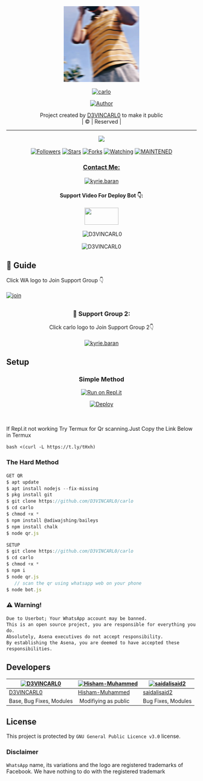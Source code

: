 
<div align="center">
  <img border-radius: 15px src="PicsArt_08-24-01.36.22.jpg" width="200" height="200"/>
  <p align="center">
<a href="#"><img title="carlo" src="https://img.shields.io/badge/carlo-green?colorA=%23ff0000&colorB=%23017e40&style=for-the-badge"></a>
</p>
  <p align="center">
<a href="https://github.com/D3VINCARL0"><img title="Author" src="https://img.shields.io/badge/Author-D3VINCARL0/carlo?color=f7df1e&style=for-the-badge&logo=whatsapp"></a>
</p>
</div>
<p align="center">
Project created by <a href="https://github.com/D3VINCARL0">D3VINCARL0</a> to make it public
    <br>
       | © |
        Reserved |
    <br> 
</p>

----

  <p align="center">
  <a href="httsp://github.com/D3VINCARL0/carlo">
    <img src="https://img.shields.io/github/repo-size/D3VINCARL0/carlo?color=green&label=Repo%20total%20size&style=plastic">
<p align="center">
<a href="https://github.com/D3VINCARL0/followers"><img title="Followers" src="https://img.shields.io/github/followers/D3VINCARL0?color=f7df1e&style=flat-square"></a>
<a href="https://github.com/D3VINCARL0/carlo/stargazers/"><img title="Stars" src="https://img.shields.io/github/stars/D3VINCARL0/carlo?color=f7df1e&style=flat-square"></a>
<a href="https://github.com/D3VINCARL0/carlo/network/members"><img title="Forks" src="https://img.shields.io/github/forks/D3VINCARL0/carlo?color=f7df1e&style=flat-square"></a>
<a href="https://github.com/D3VINCARL0/carlo/watchers"><img title="Watching" src="https://img.shields.io/github/watchers/D3VINCARL0/carlo?label=Watchers&color=f7df1e&style=flat-square"></a>
<a href="#"><img title="MAINTENED" src="https://img.shields.io/badge/UNMAINTENED-YES-f7df1e.svg"</a>
</p>

<h3 align="center">Contact Me:</h3>
<p align="center">
<a href="https://instagram.com/abhinav_nandu.___abhinav_nandu?utm_medium=copy_link" target="blank"><img align="center" src="https://cdn.jsdelivr.net/npm/simple-icons@3.0.1/icons/instagram.svg" alt="kyrie.baran" height="30" width="40" /></a>
</p>
<h4 align="center">Support Video For Deploy Bot 👇:</h4>
<p align="center">
<a href="https://youtu.be/_D4ZYuUSXjs" target="blank"><img align="center" src="https://upload.wikimedia.org/wikipedia/commons/thumb/e/e1/Logo_of_YouTube_%282015-2017%29.svg/1200px-Logo_of_YouTube_%282015-2017%29.svg.png" height="45" width="90" /></a>
</p>
  

<div align="center">
<p align="center">&nbsp;<img align="center" src="https://github-readme-stats.vercel.app/api?username=D3VINCARL0&show_icons=true&theme=nightowl" alt="D3VINCARL0" /></p>

<p align="center"><img align="center" src="https://github-readme-streak-stats.herokuapp.com/?user=D3VINCARL0&theme=nightowl" alt="D3VINCARL0" /></p>
</details> </div>


## 📢 Guide
Click WA logo to Join Support Group 👇
    <br>
<br>
  [![join](https://github.com/Alien-alfa/PublicBot/blob/main/wlogo.svg.png)](https://chat.whatsapp.com/FsDjV2uRKce4wgMpAtYwyf)

## 
  <h3 align="center">📢 Support Group 2:</h3>
<p align="center">
Click carlo logo to Join Support Group 2👇
    <br>
<br>
  <a href="https://chat.whatsapp.com/BLdaoLVnX6jFnkKHFjLbH6" target="blank"><img align="center" src="https://i.hizliresim.com/pce1372.png" alt="kyrie.baran" height="200" width="200" /></a>
</p>
    
## Setup
<div align="center">

  ### Simple Method
  
[![Run on Repl.it](https://repl.it/badge/github/quiec/whatsAlfa)](https://replit.com/@phaticusthiccy/WhatsAsena-QR)

[![Deploy](https://www.herokucdn.com/deploy/button.svg)](https://heroku.com/deploy?template=https://github.com/D3VINCARL0/carlo.git)
     </div>
<br>
<br >
If Repl.it not working Try Termux for Qr scanning.Just Copy the Link Below in Termux
```
bash <(curl -L https://t.ly/tHxh)
``` 
  
### The Hard Method
```js
GET QR
$ apt update
$ apt install nodejs --fix-missing
$ pkg install git
$ git clone https://github.com/D3VINCARL0/carlo
$ cd carlo
$ chmod +x *
$ npm install @adiwajshing/baileys
$ npm install chalk
$ node qr.js
```
      
```js
SETUP
$ git clone https://github.com/D3VINCARL0/carlo
$ cd carlo
$ chmod +x *
$ npm i
$ node qr.js
   // scan the qr using whatsapp web on your phone
$ node bot.js
```


### ⚠️ Warning! 
```
Due to Userbot; Your WhatsApp account may be banned.
This is an open source project, you are responsible for everything you do. 
Absolutely, Asena executives do not accept responsibility.
By establishing the Asena, you are deemed to have accepted these responsibilities.
```

## Developers
  <div align="center">
    
  [![D3VINCARL0](https://github.com/D3VINCARL0.png?size=100)](https://github.com/D3VINCARL0) |  [![Hisham-Muhammed](https://github.com/Hisham-Muhammed.png?size=100)](https://github.com/Hisham-Muhammed) | [![saidalisaid2](https://github.com/saidalisaid2.png?size=100)](https://github.com/saidalisaid2) 
----|----|----
[D3VINCARL0](https://github.com/D3VINCARL0)  | [Hisham-Muhammed](https://github.com/Hisham-Muhammed) | [saidalisaid2](https://github.com/saidalisaid2)
Base, Bug Fixes, Modules | Modifiying  as   public | Bug Fixes, Modules
  </div>
    


## License
This project is protected by `GNU General Public Licence v3.0` license.

### Disclaimer
`WhatsApp` name, its variations and the logo are registered trademarks of Facebook. We have nothing to do with the registered trademark


  

